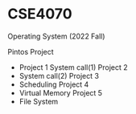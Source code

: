 # CSE4070
Operating System (2022 Fall)

Pintos Project
 - Project 1
System call(1)
Project 2
 - System call(2)
Project 3
 - Scheduling
Project 4
 - Virtual Memory
Project 5
 - File System
